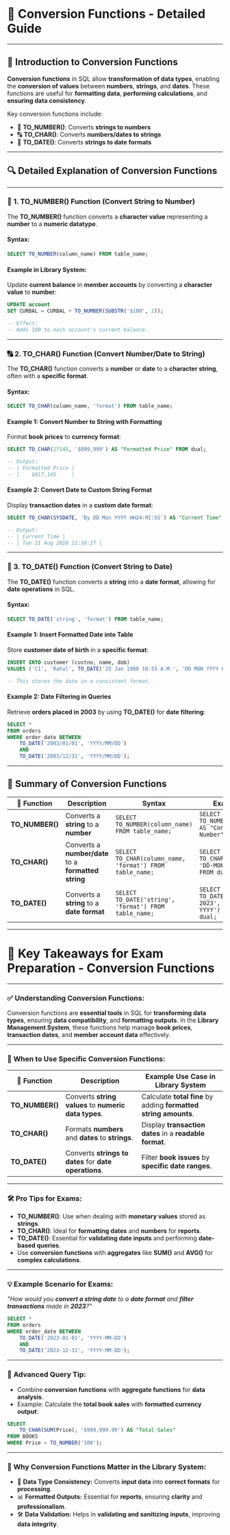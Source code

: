 # 🔄 **Conversion Functions - Detailed Guide**

---

## 📝 **Introduction to Conversion Functions**  
**Conversion functions** in SQL allow **transformation of data types**, enabling the **conversion of values** between **numbers**, **strings**, and **dates**. These functions are useful for **formatting data**, **performing calculations**, and **ensuring data consistency**.  

Key conversion functions include:  

- 🔢 **TO_NUMBER()**: Converts **strings to numbers**  
- 🔠 **TO_CHAR()**: Converts **numbers/dates to strings**  
- 📅 **TO_DATE()**: Converts **strings to date formats**  

---

## 🔍 **Detailed Explanation of Conversion Functions**  

---

### 🔢 **1. TO_NUMBER() Function (Convert String to Number)**  
The **TO_NUMBER()** function converts a **character value** representing a **number** to a **numeric datatype**.  

#### **Syntax:**  
```sql
SELECT TO_NUMBER(column_name) FROM table_name;
```

#### **Example in Library System:**  
Update **current balance** in **member accounts** by converting a **character value** to **number**:  
```sql
UPDATE account 
SET CURBAL = CURBAL + TO_NUMBER(SUBSTR('$100', 2));

-- Effect:
-- Adds 100 to each account's current balance.
```

---

### 🔠 **2. TO_CHAR() Function (Convert Number/Date to String)**  
The **TO_CHAR()** function converts a **number** or **date** to a **character string**, often with a **specific format**.  

#### **Syntax:**  
```sql
SELECT TO_CHAR(column_name, 'format') FROM table_name;
```

#### **Example 1: Convert Number to String with Formatting**  
Format **book prices** to **currency format**:  
```sql
SELECT TO_CHAR(17145, '$099,999') AS "Formatted Price" FROM dual;

-- Output:
-- | Formatted Price |
-- |    $017,145     |
```

#### **Example 2: Convert Date to Custom String Format**  
Display **transaction dates** in a **custom date format**:  
```sql
SELECT TO_CHAR(SYSDATE, 'Dy DD Mon YYYY HH24:MI:SS') AS "Current Time" FROM dual;

-- Output:
-- | Current Time |
-- | Tue 21 Aug 2010 21:18:27 |
```

---

### 📅 **3. TO_DATE() Function (Convert String to Date)**  
The **TO_DATE()** function converts a **string** into a **date format**, allowing for **date operations** in SQL.  

#### **Syntax:**  
```sql
SELECT TO_DATE('string', 'format') FROM table_name;
```

#### **Example 1: Insert Formatted Date into Table**  
Store **customer date of birth** in a **specific format**:  
```sql
INSERT INTO customer (custno, name, dob)
VALUES ('C1', 'Rahul', TO_DATE('25 Jan 1980 10:55 A.M.', 'DD MON YYYY HH:MI A.M.'));

-- This stores the date in a consistent format.
```

#### **Example 2: Date Filtering in Queries**  
Retrieve **orders placed in 2003** by using **TO_DATE()** for **date filtering**:  
```sql
SELECT * 
FROM orders 
WHERE order_date BETWEEN 
    TO_DATE('2003/01/01', 'YYYY/MM/DD') 
    AND 
    TO_DATE('2003/12/31', 'YYYY/MM/DD');
```

---

## 🎯 **Summary of Conversion Functions**  

| 🔄 **Function** | **Description** | **Syntax** | **Example** |
|-----------------|-----------------|------------|-------------|
| **TO_NUMBER()** | Converts a **string** to a **number** | `SELECT TO_NUMBER(column_name) FROM table_name;` | `SELECT TO_NUMBER('100') AS "Converted Number";` |
| **TO_CHAR()**   | Converts a **number/date** to a **formatted string** | `SELECT TO_CHAR(column_name, 'format') FROM table_name;` | `SELECT TO_CHAR(SYSDATE, 'DD-MON-YYYY') FROM dual;` |
| **TO_DATE()**   | Converts a **string** to a **date format** | `SELECT TO_DATE('string', 'format') FROM table_name;` | `SELECT TO_DATE('01-Jan-2023', 'DD-MON-YYYY') FROM dual;` |

---

# 🎯 **Key Takeaways for Exam Preparation - Conversion Functions**  

---

### ✅ **Understanding Conversion Functions:**  
Conversion functions are **essential tools** in SQL for **transforming data types**, ensuring **data compatibility**, and **formatting outputs**. In the **Library Management System**, these functions help manage **book prices**, **transaction dates**, and **member account data** effectively.  

---

### 📌 **When to Use Specific Conversion Functions:**  

| 🔄 **Function** | **Description**                                     | **Example Use Case in Library System**                              |
|-----------------|-----------------------------------------------------|--------------------------------------------------------------------|
| **TO_NUMBER()** | Converts **string values** to **numeric data types**. | Calculate **total fine** by adding **formatted string amounts**.    |
| **TO_CHAR()**   | Formats **numbers** and **dates** to **strings**.    | Display **transaction dates** in a **readable format**.             |
| **TO_DATE()**   | Converts **strings to dates** for **date operations**.| Filter **book issues** by **specific date ranges**.                 |

---

### 🛠️ **Pro Tips for Exams:**  
- **TO_NUMBER()**: Use when dealing with **monetary values** stored as **strings**.  
- **TO_CHAR()**: Ideal for **formatting dates** and **numbers** for **reports**.  
- **TO_DATE()**: Essential for **validating date inputs** and performing **date-based queries**.  
- Use **conversion functions** with **aggregates** like **SUM()** and **AVG()** for **complex calculations**.  

---

### 💡 **Example Scenario for Exams:**  
*"How would you **convert a string date** to a **date format** and **filter transactions** made in **2023**?"*  

```sql
SELECT * 
FROM orders 
WHERE order_date BETWEEN 
    TO_DATE('2023-01-01', 'YYYY-MM-DD') 
    AND 
    TO_DATE('2023-12-31', 'YYYY-MM-DD');
```

---

### 🚀 **Advanced Query Tip:**  
- Combine **conversion functions** with **aggregate functions** for **data analysis**.  
- Example: Calculate the **total book sales** with **formatted currency output**:  

```sql
SELECT 
    TO_CHAR(SUM(Price), '$999,999.99') AS "Total Sales"
FROM BOOKS
WHERE Price > TO_NUMBER('100');
```

---

### 📖 **Why Conversion Functions Matter in the Library System:**  
- 🔄 **Data Type Consistency:** Converts **input data** into **correct formats** for **processing**.  
- 📊 **Formatted Outputs:** Essential for **reports**, ensuring **clarity** and **professionalism**.  
- 🛠️ **Data Validation:** Helps in **validating and sanitizing inputs**, improving **data integrity**.